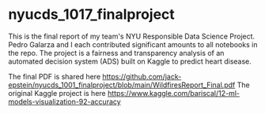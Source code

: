 # nyucds_1017_finalproject

This is the final report of my team's NYU Responsible Data Science Project. Pedro Galarza and I each contributed significant amounts to all notebooks in the repo. The project is a fairness and transparency analysis of an automated decision system (ADS) built on Kaggle to predict heart disease. 

The final PDF is shared here https://github.com/jack-epstein/nyucds_1001_finalproject/blob/main/WildfiresReport_Final.pdf
The original Kaggle project is here https://www.kaggle.com/bariscal/12-ml-models-visualization-92-accuracy
